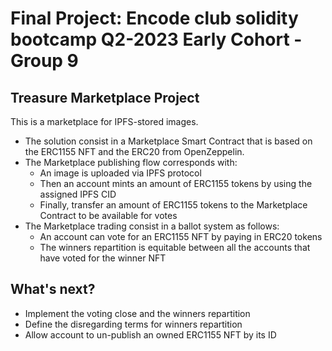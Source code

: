 # Final Project: Encode club solidity bootcamp Q2-2023 Early Cohort - Group 9

## Treasure Marketplace Project
This is a marketplace for IPFS-stored images.

- The solution consist in a Marketplace Smart Contract that is based on the ERC1155 NFT and the ERC20 from OpenZeppelin.
- The Marketplace publishing flow corresponds with:
  - An image is uploaded via IPFS protocol
  - Then an account mints an amount of ERC1155 tokens by using the assigned IPFS CID
  - Finally, transfer an amount of ERC1155 tokens to the Marketplace Contract to be available for votes
- The Marketplace trading consist in a ballot system as follows:
    - An account can vote for an ERC1155 NFT by paying in ERC20 tokens
    - The winners repartition is equitable between all the accounts that have voted for the winner NFT

## What's next?
- Implement the voting close and the winners repartition
- Define the disregarding terms for winners repartition
- Allow account to un-publish an owned ERC1155 NFT by its ID

